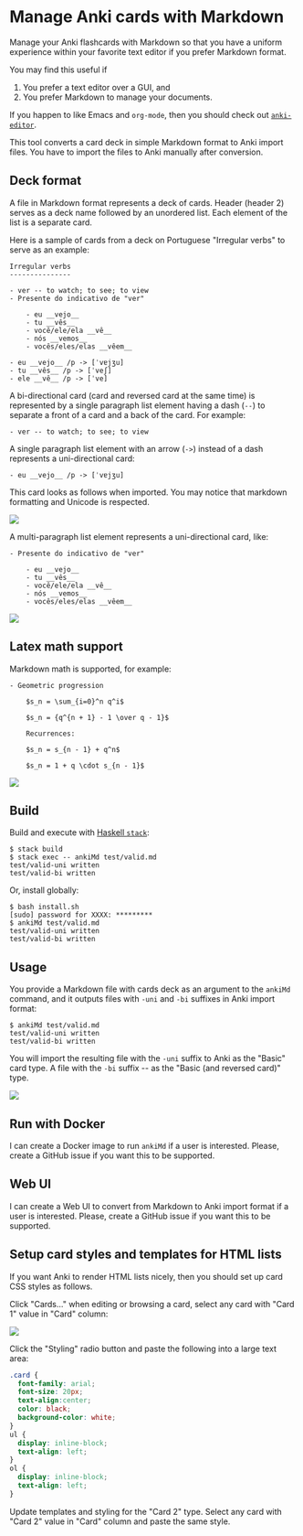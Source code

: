 Manage Anki cards with Markdown
===============================

Manage your Anki flashcards with Markdown so that you have a uniform
experience within your favorite text editor if you prefer Markdown format.

You may find this useful if

1. You prefer a text editor over a GUI, and
2. You prefer Markdown to manage your documents.

If you happen to like Emacs and `org-mode`, then you should
check out [`anki-editor`][anki-editor].

This tool converts a card deck in simple Markdown format to Anki import
files. You have to import the files to Anki manually after conversion.

Deck format
-----------

A file in Markdown format represents a deck of cards.
Header (header 2) serves as a deck name followed by an unordered list.
Each element of the list is a separate card.

Here is a sample of cards from a deck on Portuguese "Irregular verbs"
to serve as an example:

```
Irregular verbs
---------------

- ver -- to watch; to see; to view
- Presente do indicativo de "ver"

    - eu __vejo__
    - tu __vês__
    - você/ele/ela __vê__
    - nós __vemos__
    - vocês/eles/elas __vêem__

- eu __vejo__ /p -> [ˈvɐjʒu]
- tu __vês__ /p -> [ˈveʃ]
- ele __vê__ /p -> [ˈve]
```

A bi-directional card (card and reversed card at the same time)
is represented by a single paragraph list element having a dash (`--`)
to separate a front of a card and a back of the card. For example:

```
- ver -- to watch; to see; to view
```

A single paragraph list element with an arrow (`->`) instead
of a dash represents a uni-directional card:

```
- eu __vejo__ /p -> [ˈvɐjʒu]
```

This card looks as follows when imported. You may notice that
markdown formatting and Unicode is respected.

![](doc/simple_uni.png)

A multi-paragraph list element represents a uni-directional card, like:

```
- Presente do indicativo de "ver"

    - eu __vejo__
    - tu __vês__
    - você/ele/ela __vê__
    - nós __vemos__
    - vocês/eles/elas __vêem__
```

![](doc/complex_uni.png)

Latex math support
------------------

Markdown math is supported, for example:

```
- Geometric progression

    $s_n = \sum_{i=0}^n q^i$

    $s_n = {q^{n + 1} - 1 \over q - 1}$

    Recurrences:

    $s_n = s_{n - 1} + q^n$

    $s_n = 1 + q \cdot s_{n - 1}$
```

![](doc/math_geom.png)

Build
-----

Build and execute with [Haskell `stack`][haskell-stack]:

```
$ stack build
$ stack exec -- ankiMd test/valid.md
test/valid-uni written
test/valid-bi written
```

Or, install globally:

```
$ bash install.sh
[sudo] password for XXXX: *********
$ ankiMd test/valid.md
test/valid-uni written
test/valid-bi written
```

Usage
-----

You provide a Markdown file with cards deck as an argument
to the `ankiMd` command, and it outputs files with `-uni` and `-bi`
suffixes in Anki import format:

```
$ ankiMd test/valid.md
test/valid-uni written
test/valid-bi written
```

You will import the resulting file with the `-uni` suffix to Anki as the "Basic" card type. A file with the `-bi` suffix -- as the "Basic (and reversed card)" type.

![](doc/import.png)

Run with Docker
---------------

I can create a Docker image to run `ankiMd` if a user is interested. Please, create a GitHub issue if you want this to be supported.

Web UI
------

I can create a Web UI to convert from Markdown to Anki import format
if a user is interested. Please, create a GitHub issue if you want this to be supported.

Setup card styles and templates for HTML lists
----------------------------------------------

If you want Anki to render HTML lists nicely,
then you should set up card CSS styles as follows.

Click "Cards..." when editing or browsing a card,
select any card with "Card 1" value in "Card" column:

![](doc/select_card1.png)

Click the "Styling" radio button and paste the following into
a large text area:

```css
.card {
  font-family: arial;
  font-size: 20px;
  text-align:center;
  color: black;
  background-color: white;
}
ul {
  display: inline-block;
  text-align: left;
}
ol {
  display: inline-block;
  text-align: left;
}
```

Update templates and styling for the "Card 2" type.
Select any card with "Card 2" value in "Card" column
and paste the same style.

[anki-editor]: https://yiufung.net/post/anki-org/
[haskell-stack]: https://docs.haskellstack.org/en/stable/install_and_upgrade/

